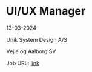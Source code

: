 # UI/UX Manager
13-03-2024

Unik System Design A/S

Vejle og Aalborg SV

Job URL: [link](https://candidate.hr-manager.net/ApplicationInit.aspx?cid=1767&ProjectId=143733&DepartmentId=18959&MediaId=4617)


